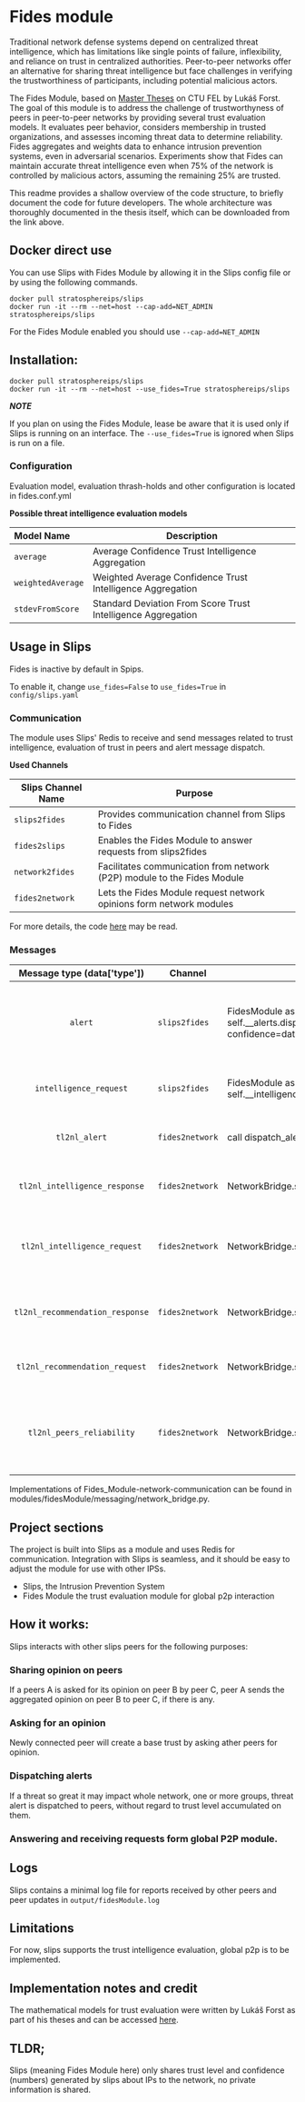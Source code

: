 # Fides module

Traditional network defense systems depend on centralized threat intelligence, which has limitations like single points of failure, inflexibility, and reliance on trust in centralized authorities. Peer-to-peer networks offer an alternative for sharing threat intelligence but face challenges in verifying the trustworthiness of participants, including potential malicious actors.

The Fides Module, based on [Master Theses](https://github.com/stratosphereips/fides/tree/bfac47728172d3a4bbb27a5bb53ceef424e45e4f) on CTU FEL by Lukáš Forst. The goal of this module is to address the challenge of trustworthyness of peers in peer-to-peer networks by providing several trust evaluation models. It evaluates peer behavior, considers membership in trusted organizations, and assesses incoming threat data to determine reliability. Fides aggregates and weights data to enhance intrusion prevention systems, even in adversarial scenarios. Experiments show that Fides can maintain accurate threat intelligence even when 75% of the network is controlled by malicious actors, assuming the remaining 25% are trusted.

This readme provides a shallow overview of the code structure, to briefly document the code for future developers. The whole architecture was thoroughly documented in the thesis itself, which can be downloaded from the link above.

## Docker direct use
You can use Slips with Fides Module by allowing it in the Slips config file or by using the following commands.

```
docker pull stratosphereips/slips
docker run -it --rm --net=host --cap-add=NET_ADMIN stratosphereips/slips
```

For the Fides Module enabled you should use ```--cap-add=NET_ADMIN```

## Installation:

```
docker pull stratosphereips/slips
docker run -it --rm --net=host --use_fides=True stratosphereips/slips
```
***NOTE***

If you plan on using the Fides Module, lease be aware that it is used only
if Slips is running on an interface. The `--use_fides=True` is ignored when Slips is run on a file.

### Configuration
Evaluation model, evaluation thrash-holds and other configuration is located in fides.conf.yml 

**Possible threat intelligence evaluation models**

| **Model Name**         | **Description**                                                  |
|:-----------------------|--------------------------------------------------------------|
| `average`              | Average Confidence Trust Intelligence Aggregation            |
| `weightedAverage`      | Weighted Average Confidence Trust Intelligence Aggregation   |
| `stdevFromScore`       | Standard Deviation From Score Trust Intelligence Aggregation |

## Usage in Slips

Fides is inactive by default in Spips.

To enable it, change ```use_fides=False``` to ```use_fides=True``` in ```config/slips.yaml```


### **Communication**
The module uses Slips' Redis to receive and send messages related to trust intelligence, evaluation of trust in peers and alert message dispatch.

**Used Channels**

| **Slips Channel Name** | **Purpose**                                                             |
|-----------------|-------------------------------------------------------------------------|
| `slips2fides`   | Provides communication channel from Slips to Fides                      |
| `fides2slips`   | Enables the Fides Module to answer requests from slips2fides            |
| `network2fides` | Facilitates communication from network (P2P) module to the Fides Module |
| `fides2network` | Lets the Fides Module request network opinions form network modules     |

For more details, the code [here](https://github.com/stratosphereips/fides/tree/bfac47728172d3a4bbb27a5bb53ceef424e45e4f/fides/messaging) may be read.


### **Messages**

| **Message type (data['type'])** | **Channel**     | **Call/Handle**                                                                                                       | **Description**                                                                                       |
|:-------------------------------:|-----------------|-----------------------------------------------------------------------------------------------------------------------|-------------------------------------------------------------------------------------------------------|
|             `alert`             | `slips2fides`   | FidesModule as self.__alerts.dispatch_alert(target=data['target'], confidence=data['confidence'],score=data['score']) | Triggers sending an alert to the network, about given target, which SLips believes to be compromised. |
|     `intelligence_request`      | `slips2fides`   | FidesModule as self.__intelligence.request_data(target=data['target'])                                                | Triggers request of trust intelligence on given target.                                               |
|          `tl2nl_alert`          | `fides2network` | call dispatch_alert() of AlertProtocol class instance                                                                 | Broadcasts alert through the network about the target.                                                |
|  `tl2nl_intelligence_response`  | `fides2network` | NetworkBridge.send_intelligence_response(...)                                                                         | Shares Intelligence with peer that requested it.                                                      |
|  `tl2nl_intelligence_request`   | `fides2network` | NetworkBridge.send_intelligence_request(...)                                                                          | Requests network intelligence from the network regarding this target.                                 |
| `tl2nl_recommendation_response` | `fides2network` | NetworkBridge.send_recommendation_response(...)                                                                       | Responds to given request_id to recipient with recommendation on target.                              |
| `tl2nl_recommendation_request`  | `fides2network` | NetworkBridge.send_recommendation_request(...)                                                                        | Request recommendation from recipients on given peer.                                                 |
|    `tl2nl_peers_reliability`    | `fides2network` | NetworkBridge.send_peers_reliability(...)                                                                             | Sends peer reliability, this message is only for network layer and is not dispatched to the network.  |


Implementations of Fides_Module-network-communication can be found in modules/fidesModule/messaging/network_bridge.py.

## Project sections

The project is built into Slips as a module and uses Redis for communication. Integration with Slips
is seamless, and it should be easy to adjust the module for use with other IPSs.

 - Slips, the Intrusion Prevention System
 - Fides Module the trust evaluation module for global p2p interaction


## How it works:

Slips interacts with other slips peers for the following purposes:

### Sharing opinion on peers

If a peers A is asked for its opinion on peer B by peer C, peer A sends the aggregated opinion on peer B to peer C, if there is any.

### Asking for an opinion

Newly connected peer will create a base trust by asking ather peers for opinion.

### Dispatching alerts

If a threat so great it may impact whole network, one or more groups, threat alert is
dispatched to peers, without regard to trust level accumulated on them.

### Answering and receiving requests form global P2P module. 

## Logs

Slips contains a minimal log file for reports received by other peers and peer updates in
```output/fidesModule.log```

## Limitations

For now, slips supports the trust intelligence evaluation, global p2p is to be implemented.

## Implementation notes and credit
The mathematical models for trust evaluation were written by Lukáš Forst as part of his theses and can be accessed [here](https://github.com/LukasForst/fides/commits?author=LukasForst).


## TLDR;

Slips (meaning Fides Module here) only shares trust level and confidence (numbers) generated by slips about IPs to the network,
no private information is shared.
